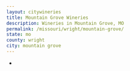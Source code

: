 ```yaml
---
layout: citywineries
title: Mountain Grove Wineries
description: Wineries in Mountain Grove, MO
permalink: /missouri/wright/mountain-grove/
state: mo
county: wright
city: mountain grove
---
```

-
